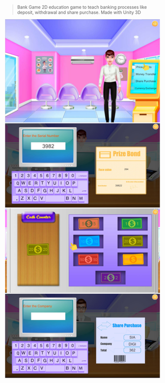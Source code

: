 > Bank Game
2D education game to teach banking processes like deposit, withdrawal and share purchase. 
Made with Unity 3D 


![Alt text](/Static/bankgame1.JPG?raw=true "Bank Game")
![Alt text](/Static/bankgame2.JPG?raw=true "Bank Game")
![Alt text](/Static/bankgame3.JPG?raw=true "Bank Game")
![Alt text](/Static/bankgame4.JPG?raw=true "Bank Game")
